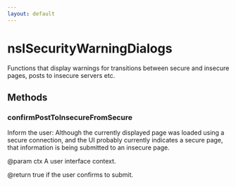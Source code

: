 ```yaml
---
layout: default
---
```


# nsISecurityWarningDialogs #

Functions that display warnings for transitions between secure
and insecure pages, posts to insecure servers etc.


## Methods ##

### confirmPostToInsecureFromSecure ###

 Inform the user: Although the currently displayed
 page was loaded using a secure connection, and the UI probably
 currently indicates a secure page, 
 that information is being submitted to an insecure page.

 @param ctx A user interface context.

 @return true if the user confirms to submit.

